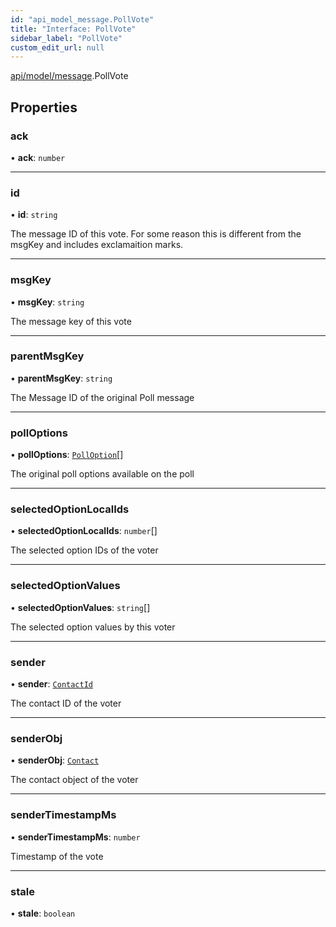 ```yaml
---
id: "api_model_message.PollVote"
title: "Interface: PollVote"
sidebar_label: "PollVote"
custom_edit_url: null
---
```


[api/model/message](/api/modules/api_model_message.md).PollVote

## Properties

### ack

• **ack**: `number`

___

### id

• **id**: `string`

The message ID of this vote. For some reason this is different from the msgKey and includes exclamaition marks.

___

### msgKey

• **msgKey**: `string`

The message key of this vote

___

### parentMsgKey

• **parentMsgKey**: `string`

The Message ID of the original Poll message

___

### pollOptions

• **pollOptions**: [`PollOption`](/api/interfaces/api_model_message.PollOption.md)[]

The original poll options available on the poll

___

### selectedOptionLocalIds

• **selectedOptionLocalIds**: `number`[]

The selected option IDs of the voter

___

### selectedOptionValues

• **selectedOptionValues**: `string`[]

The selected option values by this voter

___

### sender

• **sender**: [`ContactId`](/api/types/api_model_aliases.ContactId.md)

The contact ID of the voter

___

### senderObj

• **senderObj**: [`Contact`](/api/interfaces/api_model_contact.Contact.md)

The contact object of the voter

___

### senderTimestampMs

• **senderTimestampMs**: `number`

Timestamp of the vote

___

### stale

• **stale**: `boolean`
